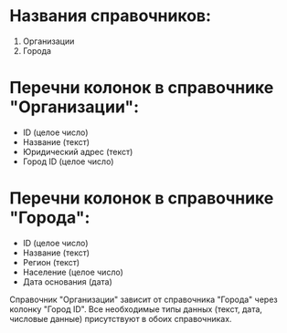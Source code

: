 # Названия справочников:

1. Организации
2. Города

# Перечни колонок в справочнике "Организации":

- ID (целое число)
- Название (текст)
- Юридический адрес (текст)
- Город ID (целое число)

# Перечни колонок в справочнике "Города":

- ID (целое число)
- Название (текст)
- Регион (текст)
- Население (целое число)
- Дата основания (дата)

Справочник "Организации" зависит от справочника "Города" через колонку "Город ID". Все необходимые типы данных (текст, дата, числовые данные) присутствуют в обоих справочниках.
